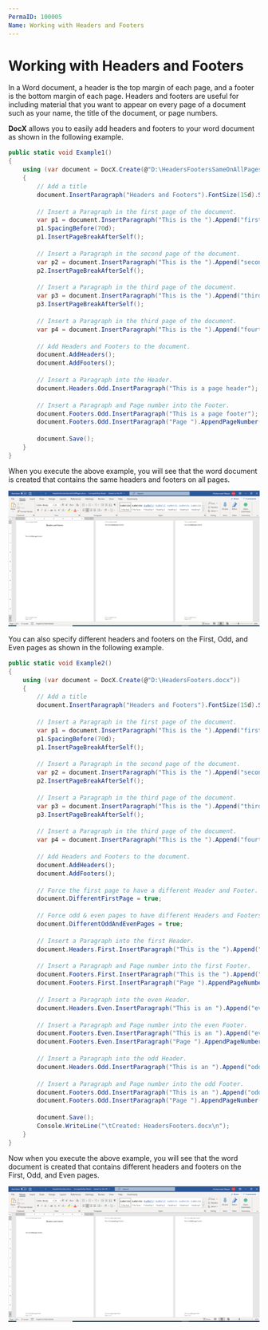 ```yaml
---
PermaID: 100005
Name: Working with Headers and Footers
---
```


# Working with Headers and Footers

In a Word document, a header is the top margin of each page, and a footer is the bottom margin of each page. Headers and footers are useful for including material that you want to appear on every page of a document such as your name, the title of the document, or page numbers. 

**DocX** allows you to easily add headers and footers to your word document as shown in the following example.

```csharp
public static void Example1()
{
    using (var document = DocX.Create(@"D:\HeadersFootersSameOnAllPages.docx"))
    {
        // Add a title
        document.InsertParagraph("Headers and Footers").FontSize(15d).SpacingAfter(50d).Alignment = Alignment.center;

        // Insert a Paragraph in the first page of the document.
        var p1 = document.InsertParagraph("This is the ").Append("first").Bold().Append(" page Content.");
        p1.SpacingBefore(70d);
        p1.InsertPageBreakAfterSelf();

        // Insert a Paragraph in the second page of the document.
        var p2 = document.InsertParagraph("This is the ").Append("second").Bold().Append(" page Content.");
        p2.InsertPageBreakAfterSelf();

        // Insert a Paragraph in the third page of the document.
        var p3 = document.InsertParagraph("This is the ").Append("third").Bold().Append(" page Content.");
        p3.InsertPageBreakAfterSelf();

        // Insert a Paragraph in the third page of the document.
        var p4 = document.InsertParagraph("This is the ").Append("fourth").Bold().Append(" page Content.");

        // Add Headers and Footers to the document.
        document.AddHeaders();
        document.AddFooters();

        // Insert a Paragraph into the Header.
        document.Headers.Odd.InsertParagraph("This is a page header");

        // Insert a Paragraph and Page number into the Footer.
        document.Footers.Odd.InsertParagraph("This is a page footer");
        document.Footers.Odd.InsertParagraph("Page ").AppendPageNumber(PageNumberFormat.normal).Append(" of ").AppendPageCount(PageNumberFormat.normal);

        document.Save();
    }
}
```

When you execute the above example, you will see that the word document is created that contains the same headers and footers on all pages.

<img src="images/word-7.png" alt="Same Headers and Footers on all pages">

You can also specify different headers and footers on the First, Odd, and Even pages as shown in the following example.

```csharp
public static void Example2()
{
    using (var document = DocX.Create(@"D:\HeadersFooters.docx"))
    {
        // Add a title
        document.InsertParagraph("Headers and Footers").FontSize(15d).SpacingAfter(50d).Alignment = Alignment.center;

        // Insert a Paragraph in the first page of the document.
        var p1 = document.InsertParagraph("This is the ").Append("first").Bold().Append(" page Content.");
        p1.SpacingBefore(70d);
        p1.InsertPageBreakAfterSelf();

        // Insert a Paragraph in the second page of the document.
        var p2 = document.InsertParagraph("This is the ").Append("second").Bold().Append(" page Content.");
        p2.InsertPageBreakAfterSelf();

        // Insert a Paragraph in the third page of the document.
        var p3 = document.InsertParagraph("This is the ").Append("third").Bold().Append(" page Content.");
        p3.InsertPageBreakAfterSelf();

        // Insert a Paragraph in the third page of the document.
        var p4 = document.InsertParagraph("This is the ").Append("fourth").Bold().Append(" page Content.");

        // Add Headers and Footers to the document.
        document.AddHeaders();
        document.AddFooters();

        // Force the first page to have a different Header and Footer.
        document.DifferentFirstPage = true;

        // Force odd & even pages to have different Headers and Footers.
        document.DifferentOddAndEvenPages = true;

        // Insert a Paragraph into the first Header.
        document.Headers.First.InsertParagraph("This is the ").Append("first").Bold().Append(" page header");

        // Insert a Paragraph and Page number into the first Footer.
        document.Footers.First.InsertParagraph("This is the ").Append("first").Bold().Append(" page footer");
        document.Footers.First.InsertParagraph("Page ").AppendPageNumber(PageNumberFormat.normal).Append(" of ").AppendPageCount(PageNumberFormat.normal);

        // Insert a Paragraph into the even Header.
        document.Headers.Even.InsertParagraph("This is an ").Append("even").Bold().Append(" page header");

        // Insert a Paragraph and Page number into the even Footer.
        document.Footers.Even.InsertParagraph("This is an ").Append("even").Bold().Append(" page footer");
        document.Footers.Even.InsertParagraph("Page ").AppendPageNumber(PageNumberFormat.normal).Append(" of ").AppendPageCount(PageNumberFormat.normal);

        // Insert a Paragraph into the odd Header.
        document.Headers.Odd.InsertParagraph("This is an ").Append("odd").Bold().Append(" page header");

        // Insert a Paragraph and Page number into the odd Footer.
        document.Footers.Odd.InsertParagraph("This is an ").Append("odd").Bold().Append(" page footer");
        document.Footers.Odd.InsertParagraph("Page ").AppendPageNumber(PageNumberFormat.normal).Append(" of ").AppendPageCount(PageNumberFormat.normal);

        document.Save();
        Console.WriteLine("\tCreated: HeadersFooters.docx\n");
    }
}
```

Now when you execute the above example, you will see that the word document is created that contains different headers and footers on the First, Odd, and Even pages.

<img src="images/word-8.png" alt="Different Headers and Footers">
